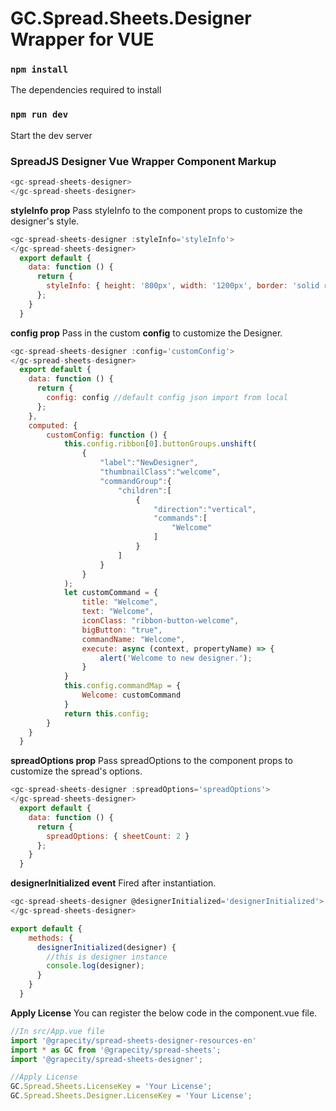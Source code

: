 # GC.Spread.Sheets.Designer Wrapper for VUE

### `npm install`
The dependencies required to install

### `npm run dev`
Start the dev server

### SpreadJS Designer Vue Wrapper Component Markup
```js
<gc-spread-sheets-designer>
</gc-spread-sheets-designer>
```

**styleInfo prop** Pass styleInfo to the component props to customize the designer's style.
```js
<gc-spread-sheets-designer :styleInfo='styleInfo'>
</gc-spread-sheets-designer>
  export default {
    data: function () {
      return {
        styleInfo: { height: '800px', width: '1200px', border: 'solid red 1px' }
      };
    }
  }
```

**config prop** Pass in the custom **config** to customize the Designer.
```js
<gc-spread-sheets-designer :config='customConfig'>
</gc-spread-sheets-designer>
  export default {
    data: function () {
      return {
        config: config //default config json import from local
      };
    },
    computed: {
        customConfig: function () {
            this.config.ribbon[0].buttonGroups.unshift(
                {
                    "label":"NewDesigner",
                    "thumbnailClass":"welcome",
                    "commandGroup":{
                        "children":[
                            {
                                "direction":"vertical",
                                "commands":[
                                    "Welcome"
                                ]
                            }
                        ]
                    }
                }
            );
            let customCommand = {
                title: "Welcome",
                text: "Welcome",
                iconClass: "ribbon-button-welcome",
                bigButton: "true",
                commandName: "Welcome",
                execute: async (context, propertyName) => {
                    alert('Welcome to new designer.');
                }
            }
            this.config.commandMap = {
                Welcome: customCommand
            }
            return this.config;
        }
    }
  }
```
**spreadOptions prop** Pass spreadOptions to the component props to customize the spread's options.
```js
<gc-spread-sheets-designer :spreadOptions='spreadOptions'>
</gc-spread-sheets-designer>
  export default {
    data: function () {
      return {
        spreadOptions: { sheetCount: 2 }
      };
    }
  }
```
**designerInitialized event** Fired after instantiation.
```js
<gc-spread-sheets-designer @designerInitialized='designerInitialized'>
</gc-spread-sheets-designer>

export default {
    methods: {
      designerInitialized(designer) {
        //this is designer instance
        console.log(designer);
      }
    }
  }
```

**Apply License** You can register the below code in the component.vue file.
```js
//In src/App.vue file
import '@grapecity/spread-sheets-designer-resources-en'
import * as GC from '@grapecity/spread-sheets';
import '@grapecity/spread-sheets-designer';

//Apply License
GC.Spread.Sheets.LicenseKey = 'Your License';
GC.Spread.Sheets.Designer.LicenseKey = 'Your License';
```